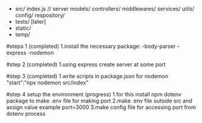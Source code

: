 - src/
     index.js // server 
     models/ 
     controllers/ 
     middlewares/ 
     services/ 
     utils/ 
     config/ 
     respository/ 
- tests/ [later] 
- static/ 
- temp/

#steps 1 (completed)
1.install the necessary package:
-body-parser
-express
-nodemon

#step 2 (completed)
1.using express create server at some port

#step 3 (completed)
1.write scripts in package.json for nodemon
"start":"npx nodemon src/index"

#step 4 setup the environment (progress)
1.for this install npm dotenv package to make .env file for making port
2.make .env file outside src and assign value example port=3000
3.make config file for accessing port from dotenv process



